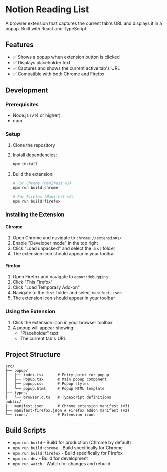 # Notion Reading List

A browser extension that captures the current tab's URL and displays it in a popup. Built with React and TypeScript.

## Features

- ✅ Shows a popup when extension button is clicked
- ✅ Displays placeholder text
- ✅ Captures and shows the current active tab's URL
- ✅ Compatible with both Chrome and Firefox

## Development

### Prerequisites

- Node.js (v14 or higher)
- npm

### Setup

1. Clone the repository
2. Install dependencies:
   ```bash
   npm install
   ```

3. Build the extension:
   ```bash
   # For Chrome (Manifest v3)
   npm run build:chrome
   
   # For Firefox (Manifest v2)
   npm run build:firefox
   ```

### Installing the Extension

#### Chrome

1. Open Chrome and navigate to `chrome://extensions/`
2. Enable "Developer mode" in the top right
3. Click "Load unpacked" and select the `dist` folder
4. The extension icon should appear in your toolbar

#### Firefox

1. Open Firefox and navigate to `about:debugging`
2. Click "This Firefox"
3. Click "Load Temporary Add-on"
4. Navigate to the `dist` folder and select `manifest.json`
5. The extension icon should appear in your toolbar

### Using the Extension

1. Click the extension icon in your browser toolbar
2. A popup will appear showing:
   - "Placeholder" text
   - The current tab's URL

## Project Structure

```
src/
├── popup/
│   ├── index.tsx      # Entry point for popup
│   ├── Popup.tsx      # Main popup component
│   ├── popup.css      # Popup styles
│   └── popup.html     # Popup HTML template
├── types/
│   └── browser.d.ts   # TypeScript definitions
public/
├── manifest.json      # Chrome extension manifest (v3)
├── manifest-firefox.json # Firefox addon manifest (v2)
└── icons/             # Extension icons
```

## Build Scripts

- `npm run build` - Build for production (Chrome by default)
- `npm run build:chrome` - Build specifically for Chrome
- `npm run build:firefox` - Build specifically for Firefox
- `npm run dev` - Build for development
- `npm run watch` - Watch for changes and rebuild